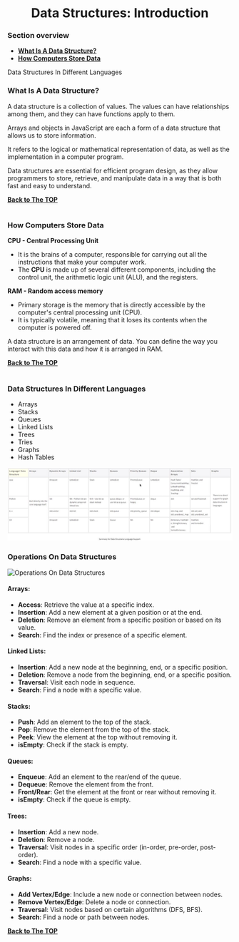 <h1 align="center">Data Structures: Introduction</h1>

### Section overview
* **[What Is A Data Structure?](#data-structure)**
* **[How Computers Store Data](#how-computers-store-data)**

Data Structures In Different Languages

### <a name="data-structure">What Is A Data Structure?</a>
A data structure is a collection of values. The values can have relationships among them, and they can have functions apply to them.

Arrays and objects in JavaScript are each a form of a data structure that allows us to store information.

It refers to the logical or mathematical representation of data, as well as the implementation in a computer program. 

Data structures are essential for efficient program design, as they allow programmers to store, retrieve, and manipulate data in a way that is both fast and easy to understand.

**[Back to The TOP](#section-overview)**
#

### How Computers Store Data

**CPU - Central Processing Unit**
- It is the brains of a computer, responsible for carrying out all the instructions that make your computer work. 
- The **CPU** is made up of several different components, including the control unit, the arithmetic logic unit (ALU), and the registers.

**RAM - Random access memory**

- Primary storage is the memory that is directly accessible by the computer's central processing unit (CPU). 
- It is typically volatile, meaning that it loses its contents when the computer is powered off. 


A data structure is an arrangement of data.
You can define the way you interact with this data and how it is arranged in RAM.

**[Back to The TOP](#section-overview)**
#

### Data Structures In Different Languages

- Arrays
- Stacks
- Queues
- Linked Lists
- Trees
- Tries
- Graphs
- Hash Tables

![Data Structures Language Support](https://github.com/tsokac2/-_-_Data_Structures_Algorithms/blob/main/src/03.JPG)

### Operations On Data Structures

![Operations On Data Structures]()

#### Arrays:
- **Access**: Retrieve the value at a specific index.
- **Insertion**: Add a new element at a given position or at the end.
- **Deletion**: Remove an element from a specific position or based on its value.
- **Search**: Find the index or presence of a specific element.

#### Linked Lists:
- **Insertion**: Add a new node at the beginning, end, or a specific position.
- **Deletion**: Remove a node from the beginning, end, or a specific position.
- **Traversal**: Visit each node in sequence.
- **Search**: Find a node with a specific value.

#### Stacks:

- **Push**: Add an element to the top of the stack.
- **Pop**: Remove the element from the top of the stack.
- **Peek**: View the element at the top without removing it.
- **isEmpty**: Check if the stack is empty.

#### Queues:
- **Enqueue**: Add an element to the rear/end of the queue.
- **Dequeue**: Remove the element from the front.
- **Front/Rear**: Get the element at the front or rear without removing it.
- **isEmpty**: Check if the queue is empty.

#### Trees:

- **Insertion**: Add a new node.
- **Deletion**: Remove a node.
- **Traversal**: Visit nodes in a specific order (in-order, pre-order, post-order).
- **Search**: Find a node with a specific value.

#### Graphs:

- **Add Vertex/Edge**: Include a new node or connection between nodes.
- **Remove Vertex/Edge**: Delete a node or connection.
- **Traversal**: Visit nodes based on certain algorithms (DFS, BFS).
- **Search**: Find a node or path between nodes.

**[Back to The TOP](#section-overview)**
#